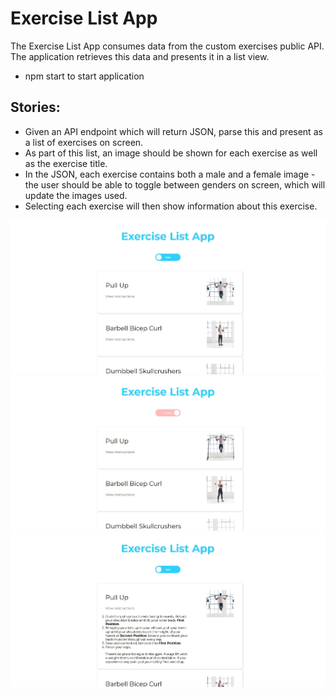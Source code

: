# Exercise List App

 The Exercise List App consumes data from the custom exercises public API. The application retrieves this data and presents it in a list view.

- npm start to start application

## Stories:

- Given an API endpoint which will return JSON, parse this and present as a list of exercises
on screen.
- As part of this list, an image should be shown for each exercise as well as the
exercise title.
- In the JSON, each exercise contains both a male and a female image - the user should be
able to toggle between genders on screen, which will update the images used.
- Selecting each exercise will then show information about this exercise.


![Alt text](./src/assets/images/exercise-list-app.JPG?raw=true "Exercise List App")
![Alt text](./src/assets/images/exercise-list-app-female.JPG?raw=true "Exercise List App - Female")
![Alt text](./src/assets/images/exercise-list-app-view-instructions.JPG?raw=true "Exercise List App - View Instructions")